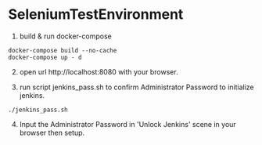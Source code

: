 # SeleniumTestEnvironment

1. build & run docker-compose

```
docker-compose build --no-cache
docker-compose up - d
```

2. open url http://localhost:8080 with your browser. 

3. run script jenkins_pass.sh to confirm Administrator Password to initialize jenkins. 

```
./jenkins_pass.sh
```

4. Input the Administrator Password in 'Unlock Jenkins' scene in your browser then setup. 




